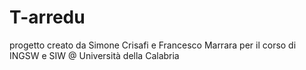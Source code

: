 # T-arredu
progetto creato da Simone Crisafi e Francesco Marrara per il corso di INGSW e SIW @ Università della Calabria
